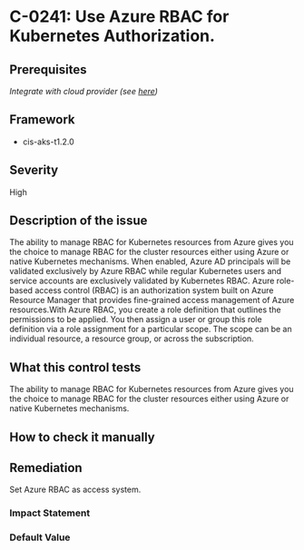 # C-0241: Use Azure RBAC for Kubernetes Authorization.

## Prerequisites
 *Integrate with cloud provider (see [here](https://hub.armosec.io/docs/kubescape-integration-with-cloud-providers))*
 
## Framework
* cis-aks-t1.2.0
 
## Severity
High

## Description of the issue
The ability to manage RBAC for Kubernetes resources from Azure gives you the choice to manage RBAC for the cluster resources either using Azure or native Kubernetes mechanisms. When enabled, Azure AD principals will be validated exclusively by Azure RBAC while regular Kubernetes users and service accounts are exclusively validated by Kubernetes RBAC. Azure role-based access control (RBAC) is an authorization system built on Azure Resource Manager that provides fine-grained access management of Azure resources.With Azure RBAC, you create a role definition that outlines the permissions to be applied. You then assign a user or group this role definition via a role assignment for a particular scope. The scope can be an individual resource, a resource group, or across the subscription.
 
## What this control tests 
The ability to manage RBAC for Kubernetes resources from Azure gives you the choice to manage RBAC for the cluster resources either using Azure or native Kubernetes mechanisms.
 
## How to check it manually 

 
## Remediation
Set Azure RBAC as access system.
 
### Impact Statement

 
### Default Value

 
